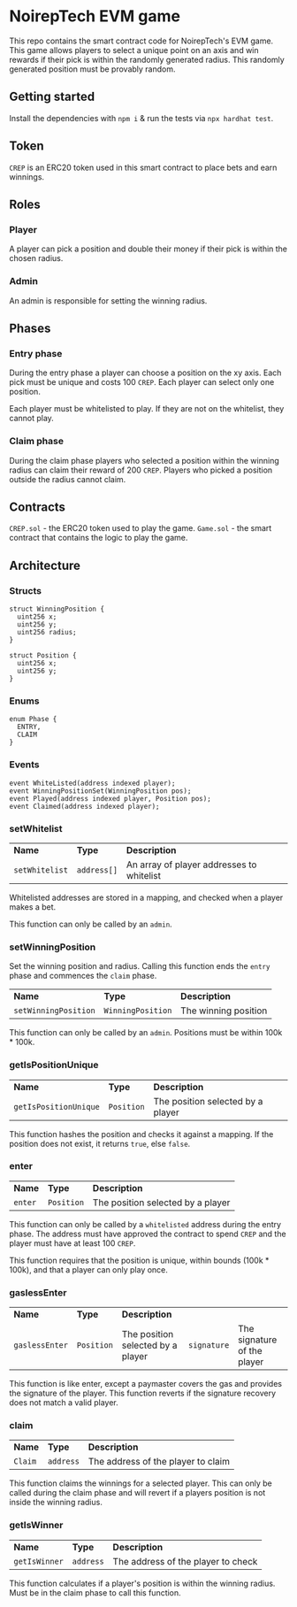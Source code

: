 # NoirepTech EVM game

This repo contains the smart contract code for NoirepTech's EVM game. This game allows players to select a unique point on an axis and win rewards if their pick is within the randomly generated radius. This randomly generated position must be provably random.

## Getting started

Install the dependencies with `npm i` & run the tests via `npx hardhat test`.

## Token

`CREP` is an ERC20 token used in this smart contract to place bets and earn winnings.

## Roles

### Player

A player can pick a position and double their money if their pick is within the chosen radius.

### Admin

An admin is responsible for setting the winning radius.

## Phases

### Entry phase

During the entry phase a player can choose a position on the xy axis. Each pick must be unique and costs 100 `CREP`. Each player can select only one position.

Each player must be whitelisted to play. If they are not on the whitelist, they cannot play.

### Claim phase

During the claim phase players who selected a position within the winning radius can claim their reward of 200 `CREP`. Players who picked a position outside the radius cannot claim.

## Contracts

`CREP.sol` - the ERC20 token used to play the game.
`Game.sol` - the smart contract that contains the logic to play the game.

## Architecture

### Structs

```solidity
struct WinningPosition {
  uint256 x;
  uint256 y;
  uint256 radius;
}
```

```solidity
struct Position {
  uint256 x;
  uint256 y;
}
```

### Enums

```solidity
enum Phase {
  ENTRY,
  CLAIM
}
```

### Events

```solidity
event WhiteListed(address indexed player);
event WinningPositionSet(WinningPosition pos);
event Played(address indexed player, Position pos);
event Claimed(address indexed player);
```

### setWhitelist

<table>
  <tr>
   <td><strong>Name</strong>
   </td>
   <td><strong>Type</strong>
   </td>
   <td><strong>Description</strong>
   </td>
  </tr>
  <tr>
   <td><code>setWhitelist</code>
   </td>
   <td><code>address[]</code>
   </td>
   <td>An array of player addresses to whitelist
   </td>
  </tr>
</table>

Whitelisted addresses are stored in a mapping, and checked when a player makes a bet.

This function can only be called by an `admin`.

### setWinningPosition

Set the winning position and radius. Calling this function ends the `entry` phase and commences the `claim` phase.

<table>
  <tr>
   <td><strong>Name</strong>
   </td>
   <td><strong>Type</strong>
   </td>
   <td><strong>Description</strong>
   </td>
  </tr>
  <tr>
   <td><code>setWinningPosition</code>
   </td>
   <td><code>WinningPosition</code>
   </td>
   <td>The winning position 
   </td>
  </tr>
</table>

This function can only be called by an `admin`. Positions must be within 100k \* 100k.

### getIsPositionUnique

<table>
  <tr>
   <td><strong>Name</strong>
   </td>
   <td><strong>Type</strong>
   </td>
   <td><strong>Description</strong>
   </td>
  </tr>
  <tr>
   <td><code>getIsPositionUnique</code>
   </td>
   <td><code>Position</code>
   </td>
   <td>The position selected by a player
   </td>
  </tr>
</table>

This function hashes the position and checks it against a mapping. If the position does not exist, it returns `true`, else `false`.

### enter

<table>
  <tr>
   <td><strong>Name</strong>
   </td>
   <td><strong>Type</strong>
   </td>
   <td><strong>Description</strong>
   </td>
  </tr>
  <tr>
   <td><code>enter</code>
   </td>
   <td><code>Position</code>
   </td>
   <td>The position selected by a player
   </td>
  </tr>
</table>

This function can only be called by a `whitelisted` address during the entry phase. The address must have approved the contract to spend `CREP` and the player must have at least 100 `CREP`.

This function requires that the position is unique, within bounds (100k \* 100k), and that a player can only play once.

### gaslessEnter

<table>
  <tr>
   <td><strong>Name</strong>
   </td>
   <td><strong>Type</strong>
   </td>
   <td><strong>Description</strong>
   </td>
  </tr>
  <tr>
   <td><code>gaslessEnter</code>
   </td>
   <td><code>Position</code>
   </td>
   <td>The position selected by a player
   </td>
    <td><code>signature</code>
    </td>
   <td>The signature of the player
   </td>
  </tr>
</table>

This function is like enter, except a paymaster covers the gas and provides the signature of the player. This function reverts if the signature recovery does not match a valid player.

### claim

<table>
  <tr>
   <td><strong>Name</strong>
   </td>
   <td><strong>Type</strong>
   </td>
   <td><strong>Description</strong>
   </td>
  </tr>
  <tr>
   <td><code>Claim</code>
   </td>
    <td><code>address</code>
    </td>
   <td>The address of the player to claim
   </td>
  </tr>
</table>

This function claims the winnings for a selected player. This can only be called during the claim phase and will revert if a players position is not inside the winning radius.

### getIsWinner

<table>
  <tr>
   <td><strong>Name</strong>
   </td>
   <td><strong>Type</strong>
   </td>
   <td><strong>Description</strong>
   </td>
  </tr>
  <tr>
   <td><code>getIsWinner</code>
   </td>
    <td><code>address</code>
    </td>
   <td>The address of the player to check
   </td>
  </tr>
</table>

This function calculates if a player's position is within the winning radius. Must be in the claim phase to call this function.
